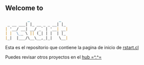 ## Welcome to

```markdown
          _             _   
 _ __ ___| |_ __ _ _ __| |_ 
| '__/ __| __/ _` | '__| __|
| |  \__ \ || (_| | |  | |_
|_|  |___/\__\__,_|_|   \__|

```
Esta es el repositorio que contiene la pagina de inicio de [rstart.cl](www.rstart.cl)

Puedes revisar otros proyectos en el [hub =^.^=](https://github.com/rstartdas)
